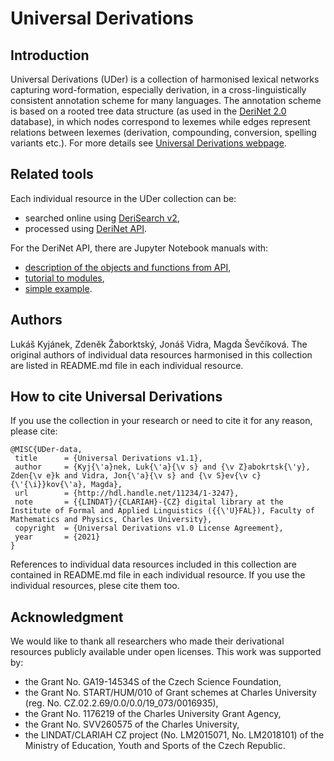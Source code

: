 # Universal Derivations

## Introduction

Universal Derivations (UDer) is a collection of harmonised lexical networks capturing word-formation, especially derivation, in a cross-linguistically consistent annotation scheme for many languages. The annotation scheme is based on a rooted tree data structure (as used in the [DeriNet 2.0](http://ufal.mff.cuni.cz/derinet) database), in which nodes correspond to lexemes while edges represent relations between lexemes (derivation, compounding, conversion, spelling variants etc.). For more details see [Universal Derivations webpage](https://ufal.mff.cuni.cz/universal-derivations).


## Related tools

Each individual resource in the UDer collection can be:
- searched online using [DeriSearch v2](https://quest.ms.mff.cuni.cz/derisearch2/v2/databases/),
- processed using [DeriNet API](https://github.com/vidraj/derinet/tree/master/tools/data-api/derinet2).

For the DeriNet API, there are Jupyter Notebook manuals with:
- [description of the objects and functions from API](https://colab.research.google.com/drive/1so-LDMNDghtZw68eG5VT2WdJoD-0Se9f?usp=sharing),
- [tutorial to modules](https://colab.research.google.com/drive/1ZU6zc8q4MSthENcAefQb7-rMl_YMwIXE?usp=sharing),
- [simple example](https://colab.research.google.com/drive/1lQdYJb_70A2eiVfaFEdPzOoHS8ZvgeF4?usp=sharing).


## Authors

Lukáš Kyjánek, Zdeněk Žaborktský, Jonáš Vidra, Magda Ševčíková.
The original authors of individual data resources harmonised in this collection are listed in README.md file in each individual resource.


## How to cite Universal Derivations

If you use the collection in your research or need to cite it for any reason, please cite:
```
@MISC{UDer-data,
 title      = {Universal Derivations v1.1},
 author     = {Kyj{\'a}nek, Luk{\'a}{\v s} and {\v Z}abokrtsk{\'y}, Zden{\v e}k and Vidra, Jon{\'a}{\v s} and {\v S}ev{\v c}{\'{\i}}kov{\'a}, Magda},
 url        = {http://hdl.handle.net/11234/1-3247},
 note       = {{LINDAT}/{CLARIAH}-{CZ} digital library at the Institute of Formal and Applied Linguistics ({{\'U}FAL}), Faculty of Mathematics and Physics, Charles University},
 copyright  = {Universal Derivations v1.0 License Agreement},
 year       = {2021}
}
```
References to individual data resources included in this collection are contained in README.md file in each individual resource. If you use the individual resources, plese cite them too.


## Acknowledgment
We would like to thank all researchers who made their derivational resources publicly available under open licenses.
This work was supported by:
- the Grant No. GA19-14534S of the Czech Science Foundation,
- the Grant No. START/HUM/010 of Grant schemes at Charles University (reg. No. CZ.02.2.69/0.0/0.0/19_073/0016935),
- the Grant No. 1176219 of the Charles University Grant Agency,
- the Grant No. SVV260575 of the Charles University,
- the LINDAT/CLARIAH CZ project (No. LM2015071, No. LM2018101) of the Ministry of Education, Youth and Sports of the Czech Republic.
